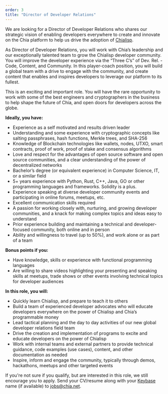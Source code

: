 ```yaml
---
order: 3
title: "Director of Developer Relations"
---
```


We are looking for a Director of Developer Relations who shares our strategic vision of enabling developers everywhere to create and innovate on the Chia platform to help us drive the adoption of [Chialisp](https://chialisp.com/).

As Director of Developer Relations, you will work with Chia’s leadership and our exceptionally talented team to grow the Chialisp developer community. You will  improve the developer experience via the “Three C’s” of Dev. Rel. - Code, Content, and Community. In this player-coach position, you will build a global team with a drive to engage with the community, and create content that enables and inspires developers to leverage our platform to its fullest.

This is an exciting and important role. You will have the rare opportunity to work with some of the best engineers and cryptographers in the business to help shape the future of Chia, and open doors for developers across the globe.

**Ideally, you have:**

* Experience as a self motivated and results driven leader
* Understanding and some experience with cryptographic concepts like salting passphrases, hash functions, Merkle trees, and SHA-256
* Knowledge of Blockchain technologies like wallets, nodes, UTXO, smart contracts, proof of work, proof of stake and consensus algorithms
* Love and respect for the advantages of open source software and open source communities, and a clear understanding of the power of decentralized networks
* Bachelor’s degree (or equivalent experience) in Computer Science, IT, or a similar field
* 5+ years experience with Python, Rust, C++, Java, GO or other programming languages and frameworks. Solidity is a plus.
* Experience speaking at diverse developer community events and participating in online forums, meetups, etc.
* Excellent communication skills required
* A passion for working closely with, nurturing, and growing developer communities, and a knack for making complex topics and ideas easy to understand
* Prior experience building and maintaining a technical and developer-focused community, both online and in person
* Ability and willingness to travel (up to 50%), and work alone or as part of a team

**Bonus points if you:**

* Have knowledge, skills or experience with functional programming languages
* Are willing to share videos highlighting your presenting and speaking skills at meetups, trade shows or other events involving technical topics for developer audiences

**In this role, you will:**

* Quickly learn Chialisp, and prepare to teach it to others
* Build a team of experienced developer advocates who will educate developers everywhere on the power of Chialisp and Chia’s programmable money
* Lead tactical planning and the day to day activities of our new global developer relations field team
* Drive the creation and implementation of programs to excite and educate developers on the power of Chialisp
* Work with internal teams and external partners to provide technical guidance, code examples (use cases), content, and other documentation as needed
* Inspire, inform and engage the community, typically through demos, hackathons, meetups and other targeted events

If you're not sure if you qualify, but are interested in this role, we still encourage you to apply. Send your CV/resume along with your [Keybase](https://keybase.io) name (if available) to <a href="mailto:jobs@chia.net" target="_none">jobs@chia.net</a>.
